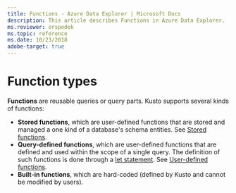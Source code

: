 ```yaml
---
title: Functions - Azure Data Explorer | Microsoft Docs
description: This article describes Functions in Azure Data Explorer.
ms.reviewer: orspodek
ms.topic: reference
ms.date: 10/23/2018
adobe-target: true
---
```

# Function types

**Functions** are reusable queries or query parts. Kusto supports several
kinds of functions:

* **Stored functions**, which are user-defined functions that are stored and managed
  a one kind of a database's schema entities.
  See [Stored functions](../schema-entities/stored-functions.md).
* **Query-defined functions**, which are user-defined functions that are defined
  and used within the scope of a single query. The definition of such functions
  is done through a [let statement](../letstatement.md).
  See [User-defined functions](./user-defined-functions.md).
* **Built-in functions**, which are hard-coded (defined by Kusto and cannot be
  modified by users).
